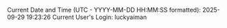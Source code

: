 Current Date and Time (UTC - YYYY-MM-DD HH:MM:SS formatted): 2025-09-29 19:23:26
Current User's Login: luckyaiman
